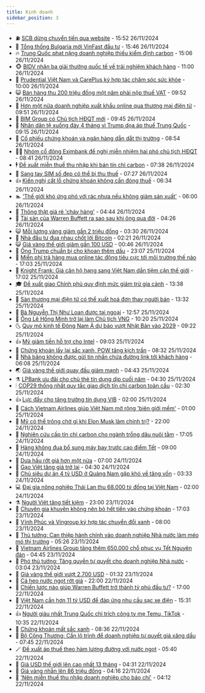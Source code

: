 ```yaml
---
title: Kinh doanh
sidebar_position: 3
---
```


<!-- vnexpress-kinh-doanh:START -->
- ⛽️ [SCB dừng chuyển tiền qua website](https://vnexpress.net/scb-dung-chuyen-tien-qua-website-4820738.html) - 15:52 26/11/2024
- 🐲 [Tổng thống Bulgaria mời VinFast đầu tư](https://vnexpress.net/tong-thong-bulgaria-moi-vinfast-dau-tu-4820698.html) - 15:46 26/11/2024
- 🔥 [Trung Quốc phạt nặng doanh nghiệp thiếu kiểm định carbon](https://vnexpress.net/trung-quoc-phat-nang-doanh-nghiep-thieu-kiem-dinh-carbon-4820710.html) - 15:06 26/11/2024
- 🐵 [BIDV nhận ba giải thưởng quốc tế về trải nghiệm khách hàng](https://vnexpress.net/bidv-nhan-ba-giai-thuong-quoc-te-ve-trai-nghiem-khach-hang-4820596.html) - 11:00 26/11/2024
- 🦅 [Prudential Việt Nam và CarePlus ký hợp tác chăm sóc sức khỏe](https://vnexpress.net/prudential-viet-nam-va-careplus-ky-hop-tac-cham-soc-suc-khoe-4819515.html) - 10:00 26/11/2024
- 😺 [Bán hàng thu 200 triệu đồng một năm phải nộp thuế VAT](https://vnexpress.net/ban-hang-thu-200-trieu-dong-mot-nam-phai-nop-thue-vat-4820640.html) - 09:52 26/11/2024
- 🤩 [Hơn một nửa doanh nghiệp xuất khẩu online qua thương mại điện tử](https://vnexpress.net/hon-mot-nua-doanh-nghiep-xuat-khau-online-qua-thuong-mai-dien-tu-4820619.html) - 09:51 26/11/2024
- 🌮 [BIM Group có Chủ tịch HĐQT mới](https://vnexpress.net/bim-group-co-chu-tich-hdqt-moi-4820645.html) - 09:45 26/11/2024
- 🧰 [Nhân dân tệ xuống đáy 4 tháng vì Trump dọa áp thuế Trung Quốc](https://vnexpress.net/nhan-dan-te-xuong-day-4-thang-vi-trump-doa-ap-thue-trung-quoc-4820568.html) - 09:15 26/11/2024
- 🤔 [Cổ phiếu chứng khoán và ngân hàng dẫn dắt thị trường](https://vnexpress.net/chung-khoan-hom-nay-26-11-co-phieu-chung-khoan-va-ngan-hang-dan-dat-thi-truong-4820618.html) - 08:54 26/11/2024
- 🧑‍💻 [Nhóm cổ đông Eximbank đề nghị miễn nhiệm hai phó chủ tịch HĐQT](https://vnexpress.net/nhom-co-dong-eximbank-muon-thanh-loc-hoi-dong-quan-tri-4820501.html) - 08:41 26/11/2024
- 🕴 [Đề xuất miễn thuế thu nhập khi bán tín chỉ carbon](https://vnexpress.net/de-xuat-mien-thue-thu-nhap-khi-ban-tin-chi-carbon-4820541.html) - 07:38 26/11/2024
- 🦩 [Sang tay SIM số đẹp có thể bị thu thuế](https://vnexpress.net/sang-tay-sim-so-dep-co-the-bi-thu-thue-4820529.html) - 07:27 26/11/2024
- 👍 [Kiến nghị cắt lỗ chứng khoán không cần đóng thuế](https://vnexpress.net/kien-nghi-cat-lo-chung-khoan-khong-can-dong-thue-4820520.html) - 06:34 26/11/2024
- 🏊 [&#39;Thế giới khó ứng phó với rác nhựa nếu không giảm sản xuất&#39;](https://vnexpress.net/the-gioi-kho-ung-pho-voi-rac-nhua-neu-khong-giam-san-xuat-4820452.html) - 06:00 26/11/2024
- 🤡 [Thông thật giá rẻ &#39;cháy hàng&#39;](https://vnexpress.net/thong-that-gia-re-chay-hang-4820173.html) - 04:44 26/11/2024
- 👀 [Tài sản của Warren Buffett ra sao sau khi ông qua đời](https://vnexpress.net/tai-san-cua-warren-buffett-ra-sao-sau-khi-ong-qua-doi-4820317.html) - 04:26 26/11/2024
- 😺 [Mỗi lượng vàng giảm gần 2 triệu đồng](https://vnexpress.net/moi-luong-vang-quay-dau-giam-gan-2-trieu-dong-4820410.html) - 03:30 26/11/2024
- 🦣 [Nhà đầu tư đua nhau chốt lời Bitcoin](https://vnexpress.net/nha-dau-tu-dua-nhau-chot-loi-bitcoin-4820358.html) - 02:21 26/11/2024
- 😺 [Giá vàng thế giới giảm gần 100 USD](https://vnexpress.net/gia-vang-the-gioi-giam-gan-100-usd-4820316.html) - 00:46 26/11/2024
- 💼 [Ông Trump chuẩn bị cho khoan thêm dầu](https://vnexpress.net/ong-trump-chuan-bi-cho-khoan-them-dau-4820255.html) - 23:07 25/11/2024
- 🤗 [Miễn phí trả hàng mua online tác động tiêu cực tới môi trường thế nào](https://vnexpress.net/mien-phi-tra-hang-mua-online-tac-dong-tieu-cuc-toi-moi-truong-the-nao-4820063.html) - 17:03 25/11/2024
- 👀 [Knight Frank: Giá căn hộ hạng sang Việt Nam dần tiệm cận thế giới](https://vnexpress.net/knight-frank-gia-can-ho-hang-sang-viet-nam-dan-tiem-can-the-gioi-4820227.html) - 17:02 25/11/2024
- 🎓 [Đề xuất giao Chính phủ quy định mức giảm trừ gia cảnh](https://vnexpress.net/de-xuat-giao-chinh-phu-quy-dinh-muc-giam-tru-gia-canh-4820264.html) - 13:38 25/11/2024
- 🗽 [Sàn thương mại điện tử có thể xuất hoá đơn thay người bán](https://vnexpress.net/san-thuong-mai-dien-tu-co-the-xuat-hoa-don-thay-nguoi-ban-4820242.html) - 13:32 25/11/2024
- 🚀 [Bà Nguyễn Thị Như Loan được tại ngoại](https://vnexpress.net/ba-nguyen-thi-nhu-loan-duoc-tai-ngoai-4820260.html) - 12:57 25/11/2024
- 🤗 [Ông Lê Hồng Minh trở lại làm Chủ tịch VNG](https://vnexpress.net/ong-le-hong-minh-tro-lai-lam-chu-tich-vng-4820235.html) - 10:20 25/11/2024
- 🌜 [Quy mô kinh tế Đông Nam Á dự báo vượt Nhật Bản vào 2029](https://vnexpress.net/quy-mo-kinh-te-dong-nam-a-du-bao-vuot-nhat-ban-vao-2029-4820134.html) - 09:22 25/11/2024
- 👍 [Mỹ giảm tiền hỗ trợ cho Intel](https://vnexpress.net/my-giam-tien-ho-tro-cho-intel-4820146.html) - 09:03 25/11/2024
- 🤖 [Chứng khoán lấy lại sắc xanh, POW tăng kịch trần](https://vnexpress.net/chung-khoan-hom-nay-25-11-vn-index-lay-lai-sac-xanh-pow-tang-kich-tran-4820167.html) - 08:32 25/11/2024
- 🫣 [Nhà băng không được gửi tin nhắn chứa đường link tới khách hàng](https://vnexpress.net/ngan-hang-khong-gui-tin-nhan-chua-duong-link-toi-khach-hang-4820052.html) - 06:08 25/11/2024
- 🌏 [Giá vàng thế giới quay đầu giảm mạnh](https://vnexpress.net/gia-vang-the-gioi-quay-dau-giam-manh-4820008.html) - 04:43 25/11/2024
- ⚗️ [LPBank ưu đãi cho chủ thẻ tín dụng dịp cuối năm](https://vnexpress.net/lpbank-uu-dai-cho-chu-the-tin-dung-dip-cuoi-nam-4820025.html) - 04:30 25/11/2024
- 🕯 [COP29 thống nhất quy tắc giao dịch tín chỉ carbon toàn cầu](https://vnexpress.net/cop29-thong-nhat-quy-tac-giao-dich-tin-chi-carbon-toan-cau-4819937.html) - 02:30 25/11/2024
- 👍 [Lực đẩy cho tăng trưởng tín dụng VIB](https://vnexpress.net/luc-day-cho-tang-truong-tin-dung-vib-4819877.html) - 02:00 25/11/2024
- 🤠 [Cách Vietnam Airlines giúp Việt Nam mở rộng &#39;biên giới mềm&#39;](https://vnexpress.net/cach-vietnam-airlines-giup-viet-nam-mo-rong-bien-gioi-mem-4817698.html) - 01:00 25/11/2024
- 🌊 [Mỹ có thể trông chờ gì khi Elon Musk làm chính trị?](https://vnexpress.net/my-co-the-trong-cho-gi-khi-elon-musk-lam-chinh-tri-4819264.html) - 22:00 24/11/2024
- 🌈 [Nghiên cứu cấp tín chỉ carbon cho ngành trồng dâu nuôi tằm](https://vnexpress.net/nghien-cuu-cap-tin-chi-carbon-cho-nganh-trong-dau-nuoi-tam-4819787.html) - 17:05 24/11/2024
- 🥳 [Hàng không đua bổ sung máy bay trước cao điểm Tết](https://vnexpress.net/hang-khong-dua-bo-sung-may-bay-truoc-cao-diem-tet-4819738.html) - 09:00 24/11/2024
- 🐻 [Dưa hấu rớt giá hơn một nửa](https://vnexpress.net/dua-hau-rot-gia-hon-mot-nua-4819676.html) - 07:00 24/11/2024
- 💫 [Gạo Việt tăng giá trở lại](https://vnexpress.net/gao-viet-tang-gia-tro-lai-4819716.html) - 04:30 24/11/2024
- 🤩 [Chủ siêu dự án 4 tỷ USD ở Quảng Nam gặp khó về tăng vốn](https://vnexpress.net/chu-sieu-du-an-4-ty-usd-o-quang-nam-gap-kho-ve-tang-von-4819712.html) - 03:33 24/11/2024
- 💻 [Đại gia nông nghiệp Thái Lan thu 68.000 tỷ đồng tại Việt Nam](https://vnexpress.net/dai-gia-nong-nghiep-thai-lan-thu-68-000-ty-dong-tai-viet-nam-4819629.html) - 02:00 24/11/2024
- ⚗️ [Người Việt tăng tiết kiệm](https://vnexpress.net/nguoi-viet-tang-tiet-kiem-4819061.html) - 23:00 23/11/2024
- 🌈 [Chuyên gia khuyên không nên bỏ hết tiền vào chứng khoán](https://vnexpress.net/chuyen-gia-khuyen-khong-nen-bo-het-tien-vao-chung-khoan-4819335.html) - 17:03 23/11/2024
- 🌝 [Vĩnh Phúc và Vingroup ký hợp tác chuyển đổi xanh](https://vnexpress.net/vinh-phuc-va-vingroup-ky-hop-tac-chuyen-doi-xanh-4819530.html) - 08:00 23/11/2024
- 🥸 [Thủ tướng: Can thiệp hành chính vào doanh nghiệp Nhà nước làm méo mó thị trường](https://vnexpress.net/thu-tuong-can-thiep-hanh-chinh-vao-doanh-nghiep-nha-nuoc-lam-meo-mo-thi-truong-4819490.html) - 05:26 23/11/2024
- 🦆 [Vietnam Airlines Group tăng thêm 650.000 chỗ phục vụ Tết Nguyên đán](https://vnexpress.net/vietnam-airlines-group-tang-them-650-000-cho-phuc-vu-tet-nguyen-dan-4819491.html) - 04:45 23/11/2024
- 🌋 [Phó thủ tướng: Tăng quyền tự quyết cho doanh nghiệp Nhà nước](https://vnexpress.net/pho-thu-tuong-tang-quyen-tu-quyet-cho-doanh-nghiep-nha-nuoc-4819415.html) - 03:04 23/11/2024
- 🦍 [Giá vàng thế giới vượt 2.700 USD](https://vnexpress.net/gia-vang-the-gioi-vuot-2-700-usd-4819393.html) - 01:32 23/11/2024
- 🤔 [Cá heo nước ngọt rớt giá](https://vnexpress.net/ca-heo-nuoc-ngot-rot-gia-4819263.html) - 22:00 22/11/2024
- 🧰 [Chiến lược nào giúp Warren Buffett trở thành tỷ phú đầu tư?](https://vnexpress.net/chien-luoc-nao-giup-warren-buffett-tro-thanh-ty-phu-dau-tu-4817063.html) - 17:00 22/11/2024
- 🌝 [Việt Nam cần hơn 11 tỷ USD để đáp ứng nhu cầu sạc xe điện](https://vnexpress.net/viet-nam-can-hon-11-ty-usd-de-dap-ung-nhu-cau-sac-xe-dien-4819321.html) - 15:31 22/11/2024
- 👍 [Người giàu nhất Trung Quốc chỉ trích công ty mẹ Temu, TikTok](https://vnexpress.net/nguoi-giau-nhat-trung-quoc-chi-trich-cong-ty-me-temu-tiktok-4819216.html) - 10:35 22/11/2024
- 🗽 [Chứng khoán mất sắc xanh](https://vnexpress.net/chung-khoan-hom-nay-22-11-vn-index-mat-sac-xanh-4819225.html) - 08:36 22/11/2024
- 🐎 [Bộ Công Thương: Cần lộ trình để doanh nghiệp tự quyết giá xăng dầu](https://vnexpress.net/bo-cong-thuong-can-lo-trinh-de-doanh-nghiep-tu-quyet-gia-xang-dau-4819168.html) - 07:45 22/11/2024
- 🪄 [Đề xuất áp thuế theo hàm lượng đường với nước ngọt](https://vnexpress.net/de-xuat-ap-thue-theo-ham-luong-duong-voi-nuoc-ngot-4819116.html) - 05:40 22/11/2024
- 🎊 [Giá USD thế giới lên cao nhất 13 tháng](https://vnexpress.net/gia-usd-the-gioi-len-cao-nhat-13-thang-4819079.html) - 04:31 22/11/2024
- 🗽 [Giá vàng nhẫn lên 86 triệu đồng](https://vnexpress.net/vang-nhan-len-86-trieu-dong-4819105.html) - 04:16 22/11/2024
- 🦩 [&#39;Nên miễn thuế thu nhập doanh nghiệp cho báo chí&#39;](https://vnexpress.net/nen-mien-thue-thu-nhap-doanh-nghiep-cho-bao-chi-4819024.html) - 04:12 22/11/2024<!-- vnexpress-kinh-doanh:END -->
